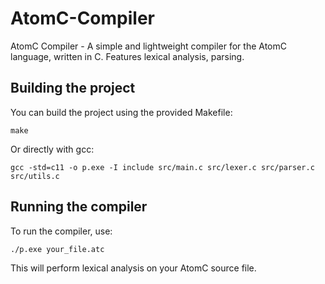 # AtomC-Compiler
AtomC Compiler - A simple and lightweight compiler for the AtomC language, written in C. Features lexical analysis, parsing.

## Building the project
You can build the project using the provided Makefile:

```
make
```

Or directly with gcc:

```
gcc -std=c11 -o p.exe -I include src/main.c src/lexer.c src/parser.c src/utils.c
```

## Running the compiler
To run the compiler, use:

```
./p.exe your_file.atc
```

This will perform lexical analysis on your AtomC source file.
